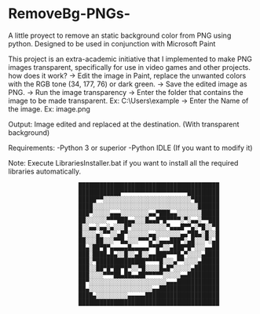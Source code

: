 # RemoveBg-PNGs-
A little proyect to remove an static background color from PNG using python. Designed to be used in conjunction with Microsoft Paint

This project is an extra-academic initiative that I implemented to make PNG images transparent, specifically for use in video games and other projects.
how does it work?
→ Edit the image in Paint, replace the unwanted colors with the RGB tone (34, 177, 76) or dark green.
→ Save the edited image as PNG.
→ Run the image transparency
→ Enter the folder that contains the image to be made transparent. Ex: C:\Users\example
→ Enter the Name of the image. Ex: image.png

Output: Image edited and replaced at the destination. (With transparent background)

Requirements:
-Python 3 or superior
-Python IDLE (If you want to modify it)

Note:
Execute LibrariesInstaller.bat if you want to install all the required libraries automatically.

                        ████████████████████████████████████████
                        ████████████▀▀▀▀▀▀▀▀▀▀▀▀▀▀▀▀▀▀▀█████████
                        █████▀▀░░░░░░░░░░░░░░░░░░░░░░░░░▀███████
                        ████░░░░░░░░░░░░░░░░░░░░░░░░░░░░░░██████
                        ███▀░░░░░▄▄▄░░░░░░░░▄▄▀███▄▄░░░░░░░█████
                        ██░░░░░░▀▀▀███▄▄░░░█▄▄█▀█▀▀▀▀░▀░▄▄░▀▀███
                        █░░▄▄░▄▄░▄░░░█▀░░░░░░░░░░▀▄▄▄█▀▀▄░▀█░░▀█
                        █░░░░▄░▀▀░░▄█▀░░░░░░▄▄░░░░░░░▄▄▀██▄░█░░█
                        ██░░░██░░░▀▀█▄░░░▀▀▀▄▀░▄▄▄███▀░▄█░░░▀░▄█
                        ██▄░██▀█▀▄▄▄▄▄█▄▄▄▄▄▀▀█▀░░▄███▀█▀░░░▄▄██
                        ███░████▄█▄░░█░░▄█░░▄▄███▀▀▀█▄▀░░░░▄████
                        ███░▀██████████████▀▀▀▀█░░░▄▀▀░░░░▄█████
                        ███░░██▀█▀██▀█▀░░▀█░░░░█▄█▀░░░░░▄███████
                        ███░░░░▀▀▀██▄██▄▄██▀▀▀▀▀░░░░░▄▄█████████
                        ██▀░░░░░░░░░░░░░░░░░░░░░░▄▄▄████████████
                        ██▄░░░░░░░░░░░░░░░░░░▄▄█████████████████
                        ████▄░░░░░░░░░▄▄▄▄▄█████████████████████
                        ████████████████████████████████████████
